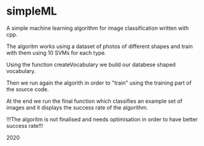 # simpleML
A simple machine learning algorithm for image classification written with cpp.


The algoritm works using a dataset of photos of different shapes and train with
them using 10 SVMs for each type.

Using the function createVocabulary we build our databese shaped vocabulary.

Then we run again the algorith in order to "train" using the training part of the source code.

At the end we run the final function which classifies an example set of images and it displays the 
success rate of the algorithm.


!!!The algoritm is not finalised and needs optimisation in order to have better success rate!!!

2020
